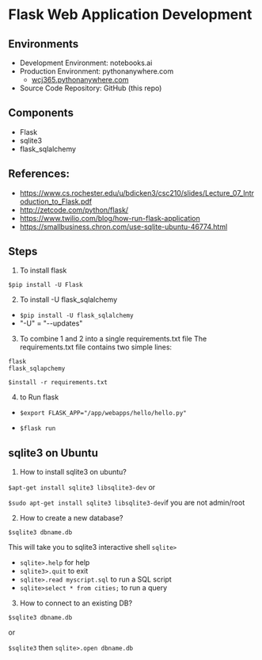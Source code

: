 # Flask Web Application Development
## Environments
- Development Environment: notebooks.ai
- Production Environment: pythonanywhere.com
    - [wcj365.pythonanywhere.com](wcj365.pythonanywhere.com)
- Source Code Repository: GitHub (this repo)
## Components
- Flask
- sqlite3
- flask_sqlalchemy
## References: 
- https://www.cs.rochester.edu/u/bdicken3/csc210/slides/Lecture_07_Introduction_to_Flask.pdf
- http://zetcode.com/python/flask/
- https://www.twilio.com/blog/how-run-flask-application
- https://smallbusiness.chron.com/use-sqlite-ubuntu-46774.html
## Steps
1. To install flask

`$pip install -U Flask`

2. To install -U flask_sqlalchemy

- `$pip install -U flask_sqlalchemy`
- "-U" = "--updates"

3. To combine 1 and 2 into a single requirements.txt file
The requirements.txt file contains two simple lines:
```
flask
flask_sqlapchemy
```
`$install -r requirements.txt`

4. to Run flask

- `$export FLASK_APP="/app/webapps/hello/hello.py"`

- `$flask run`

## sqlite3 on Ubuntu 

1. How to install sqlite3 on ubuntu?

`$apt-get install sqlite3 libsqlite3-dev` or

`$sudo apt-get install sqlite3 libsqlite3-dev`if you are not admin/root

2. How to create a new database?

`$sqlite3 dbname.db`

This will take you to sqlite3 interactive shell `sqlite>`
- `sqlite>.help` for help
- `sqlite3>.quit` to exit
- `sqlite>.read myscript.sql` to run a SQL script
- `sqlite>select * from cities;` to run a query

3. How to connect to an existing DB?

`$sqlite3 dbname.db`

or

`$sqlite3` then `sqlite>.open dbname.db`



